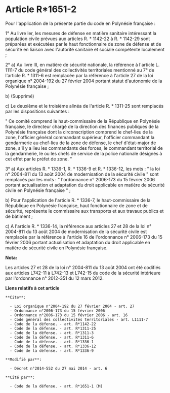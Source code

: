 # Article R*1651-2

Pour l'application de la présente partie du code en Polynésie française : 

1° Au livre Ier, les mesures de défense en matière sanitaire intéressant la population civile prévues aux articles R. *
1142-22 à R. * 1142-29 sont préparées et exécutées par le haut fonctionnaire de zone de défense et de sécurité en liaison
avec l'autorité sanitaire et sociale compétente localement ; 

2° a) Au livre III, en matière de sécurité nationale, la référence à l'article L. 1111-7 du code général des collectivités
territoriales mentionné au 7° de l'article R. * 1311-6 est remplacée par la référence à l'article 27 de la loi organique n°
2004-192 du 27 février 2004 portant statut d'autonomie de la Polynésie française ; 

b) (Supprimé) 

c) Le deuxième et le troisième alinéa de l'article R. * 1311-25 sont remplacés par les dispositions suivantes : 

" Ce comité comprend le haut-commissaire de la République en Polynésie française, le                    directeur chargé de
la direction des finances publiques de la Polynésie française  dont la circonscription comprend le chef-lieu de la zone,
l'officier général commandant supérieur, l'officier commandant la gendarmerie au chef-lieu de la zone de défense, le chef
d'état-major de zone, s'il y a lieu les commandants des forces, le commandant territorial de la gendarmerie, le ou les chefs
de service de la police nationale désignés à cet effet par le préfet de zone. " 

3° a) Aux articles R. * 1336-1, R. * 1336-9 et R. * 1336-12, les mots : " la loi n° 2004-811 du 13 août 2004 de modernisation
de la sécurité civile " sont remplacés par les mots : " l'ordonnance n° 2006-173 du 15 février 2006 portant actualisation et
adaptation du droit applicable en matière de sécurité civile en Polynésie française " ; 

b) Pour l'application de l'article R. * 1336-7, le haut-commissaire de la République en Polynésie française, haut
fonctionnaire de zone et de sécurité, représente le commissaire aux transports et aux travaux publics et de bâtiment ; 

c) A l'article R. * 1336-14, la référence aux articles 27 et 28 de la loi n° 2004-811 du 13 août 2004 de modernisation de la
sécurité civile est remplacée par la référence à l'article 16 de l'ordonnance n° 2006-173 du 15 février 2006 portant
actualisation et adaptation du droit applicable en matière de sécurité civile en Polynésie française.

**Nota:**

Les articles 27 et 28 de la loi n° 2004-811 du 13 août 2004 ont été codifiés aux articles L742-11 à L742-13 et L742-15 du
code de la sécurité intérieure par l'ordonnance n° 2012-351 du 12 mars 2012.

**Liens relatifs à cet article**

	**Cite**:

	  - Loi organique n°2004-192 du 27 février 2004 - art. 27
	  - Ordonnance n°2006-173 du 15 février 2006
	  - Ordonnance n°2006-173 du 15 février 2006 - art. 16
	  - Code général des collectivités territoriales - art. L1111-7
	  - Code de la défense. - art. R*1142-22
	  - Code de la défense. - art. R*1311-25
	  - Code de la défense. - art. R*1311-3
	  - Code de la défense. - art. R*1311-6
	  - Code de la défense. - art. R*1336-1
	  - Code de la défense. - art. R*1336-12
	  - Code de la défense. - art. R*1336-9

	**Modifié par**:

	  - Décret n°2014-552 du 27 mai 2014 - art. 6

	**Cité par**:

	  - Code de la défense. - art. R*1651-1 (M)
